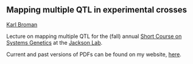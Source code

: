 ## Mapping multiple QTL in experimental crosses

[Karl Broman](http://kbroman.org)

Lecture on mapping multiple QTL for the (fall) annual
[Short Course on Systems Genetics](http://courses.jax.org/2014/systems-genetics.html)
at the [Jackson Lab](http://www.jax.org).

Current and past versions of PDFs can be found on my website,
[here](http://kbroman.org/pages/teaching.html).
